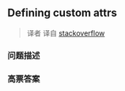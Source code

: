 ## Defining custom attrs

> 译者 译自 [stackoverflow](http://stackoverflow.com/questions/3441396/defining-custom-attrs) 

### 问题描述 

### 高票答案 

